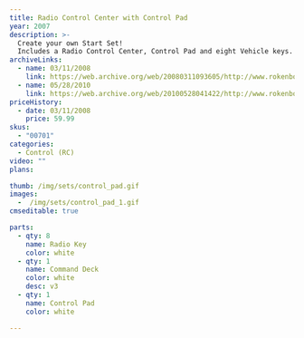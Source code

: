 ```yaml
---
title: Radio Control Center with Control Pad
year: 2007
description: >-
  Create your own Start Set!
  Includes a Radio Control Center, Control Pad and eight Vehicle keys. Add and Rokenbok RC Vehicle and away you go. One 9-volt battery required.
archiveLinks:
  - name: 03/11/2008
    link: https://web.archive.org/web/20080311093605/http://www.rokenbok.com/RO_Products/RC/RC_00701.asp
  - name: 05/28/2010
    link: https://web.archive.org/web/20100528041422/http://www.rokenbok.com/RO_Products/RC/RC_00701.asp
priceHistory:
  - date: 03/11/2008
    price: 59.99
skus:
  - "00701"
categories: 
  - Control (RC)
video: ""
plans:

thumb: /img/sets/control_pad.gif
images:
  -  /img/sets/control_pad_1.gif
cmseditable: true

parts:
  - qty: 8
    name: Radio Key
    color: white
  - qty: 1
    name: Command Deck
    color: white
    desc: v3
  - qty: 1
    name: Control Pad
    color: white

---
```

